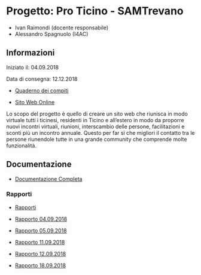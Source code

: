 # Progetto: Pro Ticino - SAMTrevano

- Ivan Raimondi (docente responsabile)
- Alessandro Spagnuolo (I4AC)

## Informazioni
Iniziato il: 04.09.2018

Data di consegna: 12.12.2018

- [Quaderno dei compiti](Documentazione/qdc_Pro_Ticino.pdf)

- [Sito Web Online](http://samtinfo.ch)

Lo scopo del progetto è quello di creare un sito web che riunisca in modo virtuale tutti i ticinesi, residenti in Ticino e all’estero in modo da proporre nuovi incontri virtuali, riunioni, interscambio delle persone, facilitazioni e sconti più un incontro annuale. Questo per far si che migliori il contatto tra le persone riunendole tutte in una grande community che comprende molte funzionalità.
  
## Documentazione
- [Documentazione Completa](Documentazione/Documentazione_Pro_Ticino_Alessandro_Spagnuolo.docx)

### Rapporti
- [Rapporti](Documentazione/Rapporti/)

- [Rapporto 04.09.2018](Documentazione/Rapporti/Rapporto_1_Pro_Ticino_Alessandro_Spagnuolo_2018_09_04.docx)
- [Rapporto 05.09.2018](Documentazione/Rapporti/Rapporto_2_Pro_Ticino_Alessandro_Spagnuolo_2018_09_05.docx)
- [Rapporto 11.09.2018](Documentazione/Rapporti/Rapporto_3_Pro_Ticino_Alessandro_Spagnuolo_2018_09_11.docx)
- [Rapporto 12.09.2018](Documentazione/Rapporti/Rapporto_4_Pro_Ticino_Alessandro_Spagnuolo_2018_09_12.docx)
- [Rapporto 18.09.2018](Documentazione/Rapporti/Rapporto_5_Pro_Ticino_Alessandro_Spagnuolo_2018_09_18.docx)
